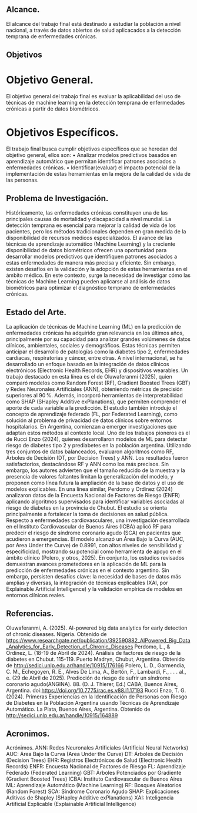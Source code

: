 ## Alcance.
El alcance del trabajo final está destinado a estudiar la población a nivel nacional, a través de datos abiertos de salud aplicacados a la detección temprana de enfermedades crónicas.

## Objetivos

# Objetivo General.
El objetivo general del trabajo final es evaluar la aplicabilidad del uso de técnicas de
machine learning en la detección temprana de enfermedades crónicas a partir de datos
biométricos.

# Objetivos Específicos.
El trabajo final busca cumplir objetivos específicos que se heredan del objetivo general,
ellos son:
• Analizar modelos predictivos basados en aprendizaje automático que permitan
identificar patrones asociados a enfermedades crónicas.
• Identificar(evaluar) el impacto potencial de la implementación de estas herramientas
en la mejora de la calidad de vida de las personas.

## Problema de Investigación.
Históricamente, las enfermedades crónicas constituyen una de las principales causas de
mortalidad y discapacidad a nivel mundial. La detección temprana es esencial para mejorar la
calidad de vida de los pacientes, pero los métodos tradicionales dependen en gran medida de la
disponibilidad de recursos médicos especializados.
El avance de las técnicas de aprendizaje automático (Machine Learning) y la creciente
disponibilidad de datos biométricos ofrecen una oportunidad para desarrollar modelos
predictivos que identifiquen patrones asociados a estas enfermedades de manera más precisa y
eficiente. Sin embargo, existen desafíos en la validación y la adopción de estas herramientas en
el ámbito médico.
En este contexto, surge la necesidad de investigar cómo las técnicas de Machine Learning
pueden aplicarse al análisis de datos biométricos para optimizar el diagnóstico temprano de
enfermedades crónicas.

## Estado del Arte.
La aplicación de técnicas de Machine Learning (ML) en la predicción de enfermedades
crónicas ha adquirido gran relevancia en los últimos años, principalmente por su capacidad para
analizar grandes volúmenes de datos clínicos, ambientales, sociales y demográficos. Estas
técnicas permiten anticipar el desarrollo de patologías como la diabetes tipo 2, enfermedades
cardíacas, respiratorias y cáncer, entre otras.
A nivel internacional, se ha desarrollado un enfoque basado en la integración de datos
clínicos electrónicos (Electronic Health Records, EHR) y dispositivos wearables. Un trabajo
destacado en esta línea es el de Oluwaferanmi (2025), quien comparó modelos como Random
Forest (RF), Gradient Boosted Trees (GBT) y Redes Neuronales Artificiales (ANN), obteniendo
métricas de precisión superiores al 90 %. Además, incorporó herramientas de interpretabilidad
como SHAP (SHapley Additive exPlanations), que permiten comprender el aporte de cada
variable a la predicción. El estudio también introdujo el concepto de aprendizaje federado (FL,
por Federated Learning), como solución al problema de privacidad de datos clínicos sobre
entornos hospitalarios.
En Argentina, comienzan a emerger investigaciones que adaptan estos métodos al
contexto local. Uno de los trabajos pioneros es el de Rucci Enzo (2024), quienes desarrollaron
modelos de ML para detectar riesgo de diabetes tipo 2 y prediabetes en la población argentina.
Utilizando tres conjuntos de datos balanceados, evaluaron algoritmos como RF, Árboles de
Decisión (DT, por Decision Trees) y ANN. Los resultados fueron satisfactorios, destacándose
RF y ANN como los más precisos. Sin embargo, los autores advierten que el tamaño reducido de
la muestra y la presencia de valores faltantes limitan la generalización del modelo, y proponen
como línea futura la ampliación de la base de datos y el uso de modelos explicables.
En una línea similar, Perdomo y Ordinez (2024) analizaron datos de la Encuesta Nacional
de Factores de Riesgo (ENFR) aplicando algoritmos supervisados para identificar variables
asociadas al riesgo de diabetes en la provincia de Chubut. El estudio se orienta principalmente a
fortalecer la toma de decisiones en salud pública.
Respecto a enfermedades cardiovasculares, una investigación desarrollada en el Instituto
Cardiovascular de Buenos Aires (ICBA) aplicó RF para predecir el riesgo de síndrome coronario
agudo (SCA) en pacientes que acudieron a emergencias. El modelo alcanzó un Área Bajo la
Curva (AUC, por Area Under the Curve) de 0.8991, con altos niveles de sensibilidad y
especificidad, mostrando su potencial como herramienta de apoyo en el ámbito clínico (Polero, y
otros, 2025).
En conjunto, los estudios revisados demuestran avances prometedores en la aplicación de
ML para la predicción de enfermedades crónicas en el contexto argentino. Sin embargo,
persisten desafíos clave: la necesidad de bases de datos más amplias y diversas, la integración de
técnicas explicables (XAI, por Explainable Artificial Intelligence) y la validación empírica de
modelos en entornos clínicos reales. 

## Referencias.
Oluwaferanmi, A. (2025). AI-powered big data analytics for early detection of chronic diseases.
Nigeria. Obtenido de https://www.researchgate.net/publication/392590882_AIPowered_Big_Data_Analytics_for_Early_Detection_of_Chronic_Diseases
Perdomo, L., & Ordinez, L. (18-19 de Abril de 2024). Análisis de factores de riesgo de la
diabetes en Chubut. 115-119. Puerto Madryn, Chubut, Argentina. Obtenido de
http://sedici.unlp.edu.ar/handle/10915/176166
Polero, L. D., Garmendia, C. M., Echegoyen, R. E., Alves De Lima, A., Bertón, F., Lambardi, F.,
. . . al., e. (29 de Abril de 2025). Predicción de riesgo de sufrir un síndrome coronario
agudo(ANGINA). 88. (D. J. Thierer, Ed.) CABA, Buenos Aires, Argentina.
doi:https://doi.org/10.7775/rac.es.v88.i1.17193
Rucci Enzo, T. G. (2024). Primeras Experiencias en la Identificación de Personas con Riesgo de
Diabetes en la Población Argentina usando Técnicas de Aprendizaje Automático. La
Plata, Buenos Aires, Argentina. Obtenido de
http://sedici.unlp.edu.ar/handle/10915/164889

## Acronimos.
Acrónimos.
ANN: Redes Neuronales Artificiales (Artificial Neural Networks)
AUC: Área Bajo la Curva (Area Under the Curve)
DT: Árboles de Decisión (Decision Trees)
EHR: Registros Electrónicos de Salud (Electronic Health Records)
ENFR: Encuesta Nacional de Factores de Riesgo
FL: Aprendizaje Federado (Federated Learning)
GBT: Árboles Potenciados por Gradiente (Gradient Boosted Trees)
ICBA: Instituto Cardiovascular de Buenos Aires
ML: Aprendizaje Automático (Machine Learning)
RF: Bosques Aleatorios (Random Forest)
SCA: Síndrome Coronario Agudo
SHAP: Explicaciones Aditivas de Shapley (SHapley Additive exPlanations)
XAI: Inteligencia Artificial Explicable (Explainable Artificial Intelligence)